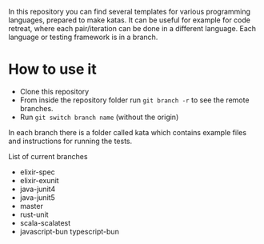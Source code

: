 In this repository you can find several templates for various programming languages, prepared to make katas.
It can be useful for example for code retreat, where each pair/iteration can be done in a different language.
Each language or testing framework is in a branch.

# How to use it
* Clone this repository
* From inside the repository folder run `git branch -r` to see the remote branches.
* Run `git switch branch name` (without the origin)

In each branch there is a folder called kata which contains example files and instructions for running the tests.

List of current branches
* elixir-spec
* elixir-exunit
* java-junit4
* java-junit5
* master
* rust-unit
* scala-scalatest
* javascript-bun
  typescript-bun
